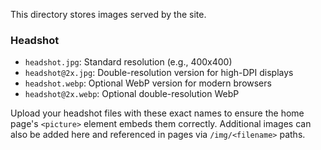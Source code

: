 This directory stores images served by the site.

### Headshot

- `headshot.jpg`: Standard resolution (e.g., 400x400)
- `headshot@2x.jpg`: Double-resolution version for high-DPI displays
- `headshot.webp`: Optional WebP version for modern browsers
- `headshot@2x.webp`: Optional double-resolution WebP

Upload your headshot files with these exact names to ensure the home page's `<picture>` element embeds them correctly. Additional images can also be added here and referenced in pages via `/img/<filename>` paths.
